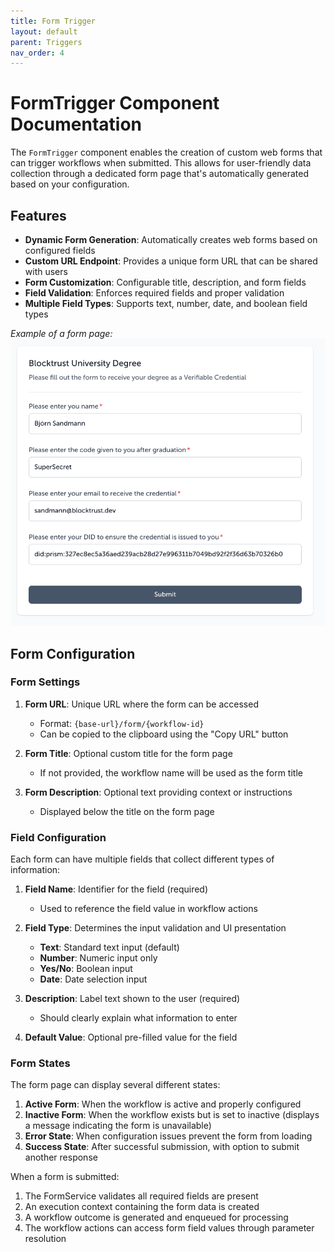 ```yaml
---
title: Form Trigger
layout: default
parent: Triggers
nav_order: 4
---
```


# FormTrigger Component Documentation

The `FormTrigger` component enables the creation of custom web forms that can trigger workflows when submitted. This allows for user-friendly data collection through a dedicated form page that's automatically generated based on your configuration.

## Features

- **Dynamic Form Generation**: Automatically creates web forms based on configured fields
- **Custom URL Endpoint**: Provides a unique form URL that can be shared with users
- **Form Customization**: Configurable title, description, and form fields
- **Field Validation**: Enforces required fields and proper validation
- **Multiple Field Types**: Supports text, number, date, and boolean field types

*Example of a form page:*
![issuing1.png](issuing1.png)


## Form Configuration

### Form Settings

1. **Form URL**: Unique URL where the form can be accessed
   - Format: `{base-url}/form/{workflow-id}`
   - Can be copied to the clipboard using the "Copy URL" button

2. **Form Title**: Optional custom title for the form page
   - If not provided, the workflow name will be used as the form title

3. **Form Description**: Optional text providing context or instructions
   - Displayed below the title on the form page

### Field Configuration

Each form can have multiple fields that collect different types of information:

1. **Field Name**: Identifier for the field (required)
   - Used to reference the field value in workflow actions

2. **Field Type**: Determines the input validation and UI presentation
   - **Text**: Standard text input (default)
   - **Number**: Numeric input only
   - **Yes/No**: Boolean input
   - **Date**: Date selection input

3. **Description**: Label text shown to the user (required)
   - Should clearly explain what information to enter

4. **Default Value**: Optional pre-filled value for the field

### Form States

The form page can display several different states:

1. **Active Form**: When the workflow is active and properly configured
2. **Inactive Form**: When the workflow exists but is set to inactive (displays a message indicating the form is unavailable)
3. **Error State**: When configuration issues prevent the form from loading
4. **Success State**: After successful submission, with option to submit another response

When a form is submitted:

1. The FormService validates all required fields are present
2. An execution context containing the form data is created
3. A workflow outcome is generated and enqueued for processing
4. The workflow actions can access form field values through parameter resolution
